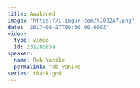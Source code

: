 ```yaml
---
title: Awakened
image: 'https://i.imgur.com/NJO2ZA7.png'
date: '2017-08-27T09:30:00.000Z'
video:
  type: vimeo
  id: 231280859
speaker:
  name: Rob Yanike
  permalink: rob-yanike
series: thank-god
---
```


